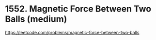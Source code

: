 # 1552. Magnetic Force Between Two Balls (medium)

https://leetcode.com/problems/magnetic-force-between-two-balls
